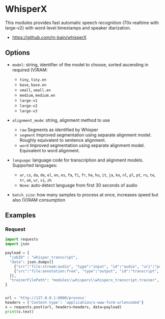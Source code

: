 # WhisperX

This modules provides fast automatic speech recognition (70x realtime with large-v2) with word-level timestamps and
speaker diarization.

* https://github.com/m-bain/whisperX

## Options

- `model`: string, identifier of the model to choose, sorted ascending in required (V)RAM:
    - `tiny`, `tiny.en`
    - `base`, `base.en`
    - `small`, `small.en`
    - `medium`, `medium.en`
    - `large-v1`
    - `large-v2`
    - `large-v3`

- `alignment_mode`: string, alignment method to use
    - `raw` Segments as identified by Whisper
    - `segment` Improved segmentation using separate alignment model. Roughly equivalent to sentence alignment.
    - `word` Improved segmentation using separate alignment model. Equivalent to word alignment.

- `language`: language code for transcription and alignment models. Supported languages:
    - `ar`, `cs`, `da`, `de`, `el`, `en`, `es`, `fa`, `fi`, `fr`, `he`, `hu`, `it`, `ja`, `ko`, `nl`, `pl`, `pt`, `ru`, `te`, `tr`, `uk`, `ur`, `vi`, `zh`
    - `None`: auto-detect language from first 30 seconds of audio
 
- `batch_size`: how many samples to process at once, increases speed but also (V)RAM consumption

## Examples

### Request

```python
import requests
import json

payload = {
  "jobID" : "whisper_transcript",
  "data": json.dumps([
    {"src":"file:stream:audio", "type":"input", "id":"audio", "uri":"path/to/my/file.wav"},
    {"src":"file:annotation:free", "type":"output", "id":"transcript",  "uri":"path/to/my/transcript.annotation"}
  ]),
  "trainerFilePath": "modules\\whisperx\\whisperx_transcript.trainer",
}


url = 'http://127.0.0.1:8080/process'
headers = {'Content-type': 'application/x-www-form-urlencoded'}
x = requests.post(url, headers=headers, data=payload)
print(x.text)

```
